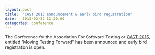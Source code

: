 ```yaml
---
layout: post
title:  "CAST 2015 announcement & early bird registration"
date:   2015-03-25 12:30:00
categories: conference
---
```


The Conference for the Association For Software Testing or [CAST 2015](http://www.associationforsoftwaretesting.org/conference/cast-2015/), entitled "Moving Testing Forward" has been announced and early bird registration is open.
